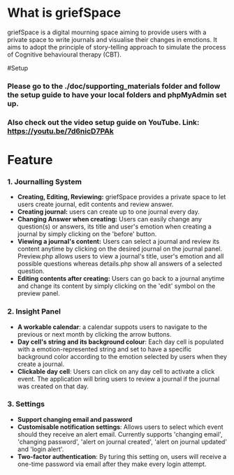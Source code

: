 # What is griefSpace
griefSpace is a digital mourning space aiming to provide users with a private space to write journals and visualise their changes in emotions. It aims to adopt the principle of story-telling approach to simulate the process of Cognitive behavioural therapy (CBT).

#Setup
### Please go to the ./doc/supporting_materials folder and follow the setup guide to have your local folders and phpMyAdmin set up.
### Also check out the video setup guide on YouTube. Link: https://youtu.be/7d6nicD7PAk

# Feature
### 1. Journalling System
- **Creating, Editing, Reviewing:** griefSpace provides a private space to let users create journal, edit contents and review answer.<br/>
- **Creating journal:** users can create up to one journal every day.<br/>
- **Changing Answer when creating:** Users can easily change any question(s) or answers, its title and user's emotion when creating a journal by simply clicking on the        'before' button.<br/>
- **Viewing a journal's content:** Users can select a journal and review its content anytime by clicking on the desired journal on the journal panel. Preview.php allows      users to view a journal's title, user's emotion and all possible questions whereas details.php show all answers of a selected question.<br/>
- **Editing contents after creating:** Users can go back to a journal anytime and change its content by simply clicking on the 'edit' symbol on the preview panel.<br/>

### 2. Insight Panel
- **A workable calendar**: a calendar suppots users to navigate to the previous or next month by clicking the arrow buttons.
- **Day cell's string and its background colour**: Each day cell is populated with a emotion-represented string and set to have a specific background color according to the emotion selected by users when they create a journal.
- **Clickable day cell**: Users can click on any day cell to activate a click event. The application will bring users to review a journal if the journal was created on that day.

### 3. Settings
- **Support changing email and password**
- **Customisable notification settings**: Allows users to select which event should they receive an alert email. Currently supports 'changing email', 'changing password', 'alert on journal created', 'alert on journal updated' and 'login alert'.
- **Two-factor authentication**: By turing this setting on, users will receive a one-time password via email after they make every login attempt.
